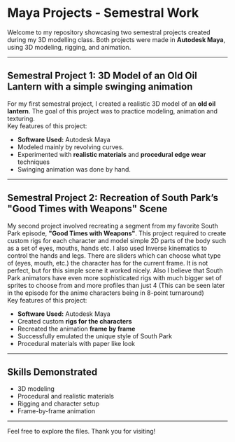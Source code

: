 # Maya Projects - Semestral Work

Welcome to my repository showcasing two semestral projects created during my 3D modelling class. Both projects were made in **Autodesk Maya**, using 3D modeling, rigging, and animation.

---

## **Semestral Project 1: 3D Model of an Old Oil Lantern with a simple swinging animation**
For my first semestral project, I created a realistic 3D model of an **old oil lantern**. The goal of this project was to practice modeling, animation and texturing.  
Key features of this project:
- **Software Used:** Autodesk Maya  
- Modeled mainly by revolving curves.  
- Experimented with **realistic materials** and **procedural edge wear** techniques  
- Swinging animation was done by hand.

---

## **Semestral Project 2: Recreation of South Park’s "Good Times with Weapons" Scene**
My second project involved recreating a segment from my favorite South Park episode, **"Good Times with Weapons"**. This project required to create custom rigs for each character and model simple 2D parts of the body such as a set of eyes, mouths, hands etc. I also used Inverse kinematics to control the hands and legs. There are sliders which can choose what type of (eyes, mouth, etc.) the character has for the current frame. It is not perfect, but for this simple scene it worked nicely. Also I believe that South Park animators have even more sophisticated rigs with much bigger set of sprites to choose from and more profiles than just 4 (This can be seen later in the episode for the anime characters being in 8-point turnaround)  
Key features of this project:
- **Software Used:** Autodesk Maya  
- Created custom **rigs for the characters**  
- Recreated the animation **frame by frame**  
- Successfully emulated the unique style of South Park
- Procedural materials with paper like look 

---

## Skills Demonstrated
- 3D modeling
- Procedural and realistic materials
- Rigging and character setup
- Frame-by-frame animation

---

Feel free to explore the files. Thank you for visiting!
